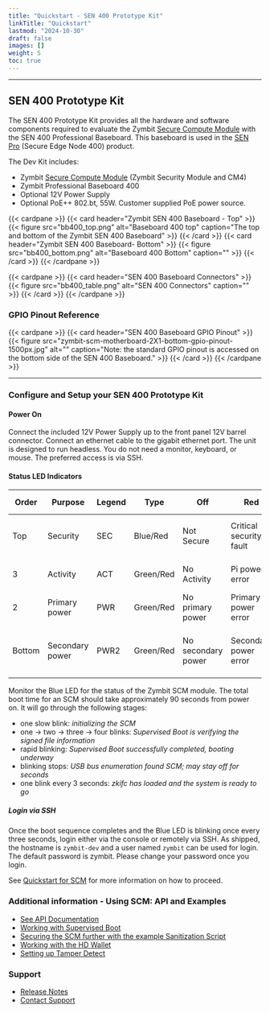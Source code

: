 ```yaml
---
title: "Quickstart - SEN 400 Prototype Kit"
linkTitle: "Quickstart"
lastmod: "2024-10-30"
draft: false
images: []
weight: 5
toc: true
---
```


-----
## **SEN 400 Prototype Kit**

The SEN 400 Prototype Kit provides all the hardware and software components required to evaluate the Zymbit [Secure Compute Module](../../scm/quickstart) with the SEN 400 Professional Baseboard. This baseboard is used in the [SEN Pro](https://www.zymbit.com/secure-edge-node-pro/) (Secure Edge Node 400) product.

The Dev Kit includes:

 * Zymbit [Secure Compute Module](../../scm/quickstart) (Zymbit Security Module and CM4)
 * Zymbit Professional Baseboard 400
 * Optional 12V Power Supply
 * Optional PoE++ 802.bt, 55W. Customer supplied PoE power source.

{{< cardpane >}}
{{< card header="Zymbit SEN 400 Baseboard - Top" >}}
{{< figure
    src="bb400_top.png"
    alt="Baseboard 400 top"
    caption="The top and bottom of the Zymbit SEN 400 Baseboard"
    >}}
{{< /card >}}
{{< card header="Zymbit SEN 400 Baseboard- Bottom" >}}
{{< figure
    src="bb400_bottom.png"
    alt="Baseboard 400 Bottom"
    caption=""
    >}}
{{< /card >}}
{{< /cardpane >}}


{{< cardpane >}}
{{< card header="SEN 400 Baseboard Connectors" >}}
{{< figure
    src="bb400_table.png"
    alt="SEN 400 Connectors"
    caption=""
    >}}
{{< /card >}}
{{< /cardpane >}}

### GPIO Pinout Reference

{{< cardpane >}}
{{< card header="SEN 400 Baseboard GPIO Pinout" >}}
{{< figure
    src="zymbit-scm-motherboard-2X1-bottom-gpio-pinout-1500px.jpg"
    alt=""
    caption="Note: the standard GPIO pinout is accessed on the bottom side of the SEN 400 Baseboard."
    >}}
{{< /card >}}
{{< /cardpane >}}

-----

### **Configure and Setup your SEN 400 Prototype Kit**

#### Power On
Connect the included 12V Power Supply up to the front panel 12V barrel connector. Connect an ethernet cable to the gigabit ethernet port. The unit is designed to run headless. You do not need a monitor, keyboard, or mouse. The preferred access is via SSH.

#### Status LED Indicators

| Order | Purpose | Legend | Type | Off | Red | Yellow or purple | Green or Blue |
| ----- | ------- | ------ | ---- | --- | --- | ---------------- | ------------- |
| Top | Security | SEC | Blue/Red | Not Secure | Critical security fault | Noncritical Security fault/incident | Blinking Zymbit Blue LED |
| 3 | Activity | ACT | Green/Red | No Activity | Pi power error | Pi Power error but still operational | eMMC or PCIE activity |
| 2 | Primary power | PWR | Green/Red | No primary power | Primary power error | Sleep/low power | Full primary power |
| Bottom | Secondary power | PWR2 | Green/Red | No secondary power | Secondary power error | Secondary power is limited	full secondary power | 

Monitor the Blue LED for the status of the Zymbit SCM module. The total boot time for an SCM should take approximately 90 seconds from power on. It will go through the following stages:

- one slow blink:    *initializing the SCM*
- one -> two -> three -> four blinks:   *Supervised Boot is verifying the signed file information*
- rapid blinking:   *Supervised Boot successfully completed, booting underway*
- blinking stops:   *USB bus enumeration found SCM; may stay off for seconds*
- one blink every 3 seconds:   *zkifc has loaded and the system is ready to go*

##### Login via SSH

Once the boot sequence completes and the Blue LED is blinking once every three seconds, login either via the console or remotely via SSH. As shipped, the hostname is `zymbit-dev` and a user named `zymbit` can be used for login. The default password is zymbit. Please change your password once you login.

See [Quickstart for SCM](../../scm/quickstart) for more information on how to proceed.

### Additional information - Using SCM: API and Examples

 * [See API Documentation](../../../api/)
 * [Working with Supervised Boot](../../../tutorials/supervised-boot/)
 * [Securing the SCM further with the example Sanitization Script](https://github.com/zymbit-applications/zk-scripts)
 * [Working with the HD Wallet](../../../tutorials/digital-wallet/)
 * [Setting up Tamper Detect](../../../tutorials/perimeter-detect/)

### Support

 * [Release Notes](../../../troubleshooting/scm/)
 * [Contact Support](mailto:support@zymbit.com)


